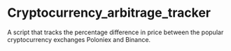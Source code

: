 # Cryptocurrency_arbitrage_tracker
A script that tracks the percentage difference in price between the popular cryptocurrency exchanges Poloniex and Binance.
